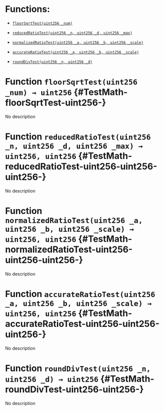 # Functions:

- [`floorSqrtTest(uint256 _num)`](#TestMath-floorSqrtTest-uint256-)

- [`reducedRatioTest(uint256 _n, uint256 _d, uint256 _max)`](#TestMath-reducedRatioTest-uint256-uint256-uint256-)

- [`normalizedRatioTest(uint256 _a, uint256 _b, uint256 _scale)`](#TestMath-normalizedRatioTest-uint256-uint256-uint256-)

- [`accurateRatioTest(uint256 _a, uint256 _b, uint256 _scale)`](#TestMath-accurateRatioTest-uint256-uint256-uint256-)

- [`roundDivTest(uint256 _n, uint256 _d)`](#TestMath-roundDivTest-uint256-uint256-)

# Function `floorSqrtTest(uint256 _num) → uint256` {#TestMath-floorSqrtTest-uint256-}

No description

# Function `reducedRatioTest(uint256 _n, uint256 _d, uint256 _max) → uint256, uint256` {#TestMath-reducedRatioTest-uint256-uint256-uint256-}

No description

# Function `normalizedRatioTest(uint256 _a, uint256 _b, uint256 _scale) → uint256, uint256` {#TestMath-normalizedRatioTest-uint256-uint256-uint256-}

No description

# Function `accurateRatioTest(uint256 _a, uint256 _b, uint256 _scale) → uint256, uint256` {#TestMath-accurateRatioTest-uint256-uint256-uint256-}

No description

# Function `roundDivTest(uint256 _n, uint256 _d) → uint256` {#TestMath-roundDivTest-uint256-uint256-}

No description
